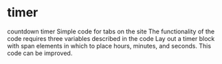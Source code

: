 # timer
 countdown timer
Simple code for tabs on the site The functionality of the code requires three variables described in the code
Lay out a timer block with span elements in which to place hours, minutes, and seconds. This code can be improved.
